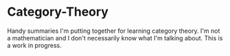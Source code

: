 # Category-Theory
Handy summaries I'm putting together for learning category theory. I'm not a mathematician and I don't necessarily know what I'm talking about. This is a work in progress.
